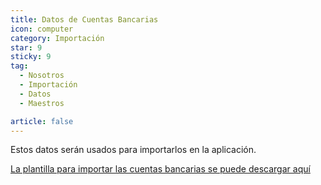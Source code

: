 ```yaml
---
title: Datos de Cuentas Bancarias
icon: computer
category: Importación
star: 9
sticky: 9
tag:
  - Nosotros
  - Importación
  - Datos
  - Maestros

article: false
---
```


Estos datos serán usados para importarlos en la aplicación.

[La plantilla para importar las cuentas bancarias se puede descargar aquí](/assets/files/CuentasBancarias.xlsx)